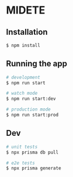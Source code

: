 # MIDETE

## Installation

```bash
$ npm install
```

## Running the app

```bash
# development
$ npm run start

# watch mode
$ npm run start:dev

# production mode
$ npm run start:prod
```

## Dev

```bash
# unit tests
$ npx prisma db pull

# e2e tests
$ npx prisma generate

```


